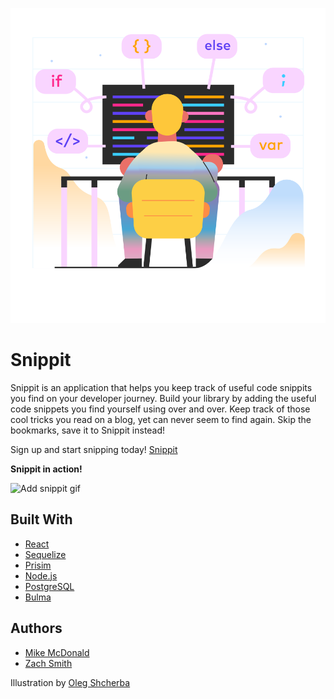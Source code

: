 ![snippit logo](src/assets/marginalia-programming.png)


# Snippit

Snippit is an application that helps you keep track of useful code snippits you find on your developer journey. Build your library by adding the useful code snippets you find yourself using over and over. Keep track of those cool tricks you read on a blog, yet can never seem to find again. Skip the bookmarks, save it to Snippit instead!

Sign up and start snipping today! [Snippit](https://www.snippitgood.com/signup)

**Snippit in action!**

![Add snippit gif](https://media.giphy.com/media/mkP6iUusZAvSdOnAtp/giphy.gif)

## Built With

- [React](https://html.spec.whatwg.org)
- [Sequelize](https://sequelize.org)
- [Prisim](https://prismjs.com/)
- [Node.js](https://nodejs.org/en/)
- [PostgreSQL](https://www.postgresql.org/)
- [Bulma](https://bulma.io/)

## Authors

- [Mike McDonald](https://github.com/wizardoutofwater)
- [Zach Smith](https://github.com/SmitharyZach)



Illustration by [Oleg Shcherba](https://icons8.com/illustrations/author/60312013123f993d795ce208) 
